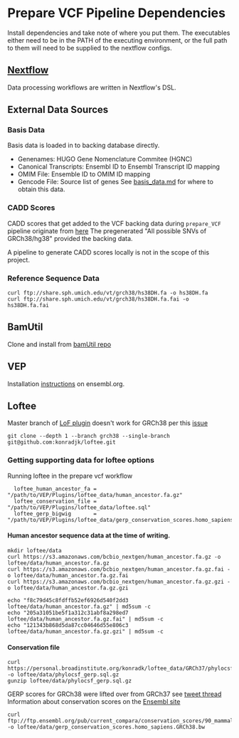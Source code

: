 # Prepare VCF Pipeline Dependencies
Install dependencies and take note of where you put them.
The executables either need to be in the PATH of the executing environment,
or the full path to them will need to be supplied to the nextflow configs.

## [Nextflow](https://www.nextflow.io/)
Data processing workflows are written in Nextflow's DSL.

## External Data Sources

### Basis Data
Basis data is loaded in to backing database directly.
- Genenames: HUGO Gene Nomenclature Commitee (HGNC)
- Canonical Transcripts: Ensembl ID to Ensembl Transcript ID mapping
- OMIM File: Ensemble ID to OMIM ID mapping
- Gencode File: Source list of genes
See [basis\_data.md](basis_data.md) for where to obtain this data.

### CADD Scores
CADD scores that get added to the VCF backing data during `prepare_VCF` pipeline originate from [here](https://cadd.gs.washington.edu/)
The pregenerated "All possible SNVs of GRCh38/hg38" provided the backing data.

A pipeline to generate CADD scores locally is not in the scope of this project.

### Reference Sequence Data
```
curl ftp://share.sph.umich.edu/vt/grch38/hs38DH.fa -o hs38DH.fa
curl ftp://share.sph.umich.edu/vt/grch38/hs38DH.fa.fai -o hs38DH.fa.fai
```

## BamUtil
Clone and install from [bamUtil repo](https://github.com/statgen/bamUtil)

## VEP
Installation [instructions](https://useast.ensembl.org/info/docs/tools/vep/script/vep_download.html) on ensembl.org.

## Loftee
Master branch of [LoF plugin](https://github.com/konradjk/loftee) doesn't work for GRCh38
per this [issue](https://github.com/konradjk/loftee/issues/73#issuecomment-733109901)
```
git clone --depth 1 --branch grch38 --single-branch git@github.com:konradjk/loftee.git
```

### Getting supporting data for loftee options
Running loftee in the prepare vcf workflow

```
  loftee_human_ancestor_fa = "/path/to/VEP/Plugins/loftee_data/human_ancestor.fa.gz"
  loftee_conservation_file = "/path/to/VEP/Plugins/loftee_data/loftee.sql"
  loftee_gerp_bigwig       = "/path/to/VEP/Plugins/loftee_data/gerp_conservation_scores.homo_sapiens.GRCh38.bw"
```

#### Human ancestor sequence data at the time of writing.
```
mkdir loftee/data
curl https://s3.amazonaws.com/bcbio_nextgen/human_ancestor.fa.gz -o loftee/data/human_ancestor.fa.gz
curl https://s3.amazonaws.com/bcbio_nextgen/human_ancestor.fa.gz.fai -o loftee/data/human_ancestor.fa.gz.fai
curl https://s3.amazonaws.com/bcbio_nextgen/human_ancestor.fa.gz.gzi -o loftee/data/human_ancestor.fa.gz.gzi

echo "f8c79d45c8fdffb52ef6926d540f2dd3  loftee/data/human_ancestor.fa.gz" | md5sum -c
echo "205a31051be5f1a312c31abf8a298ed7  loftee/data/human_ancestor.fa.gz.fai" | md5sum -c
echo "121343b868d5da87cc04646d55e806c3  loftee/data/human_ancestor.fa.gz.gzi" | md5sum -c
```

#### Conservation file
```
curl https://personal.broadinstitute.org/konradk/loftee_data/GRCh37/phylocsf_gerp.sql.gz -o loftee/data/phylocsf_gerp.sql.gz
gunzip loftee/data/phylocsf_gerp.sql.gz
```

GERP scores for GRCh38 were lifted over from GRCh37 see [tweet thread](https://twitter.com/konradjk/status/1093324906773786624)
Information about conservation scores on the [Ensembl site](https://ensembl.org/info/genome/compara/conservation_and_constrained.html)
```
curl ftp://ftp.ensembl.org/pub/current_compara/conservation_scores/90_mammals.gerp_conservation_score/gerp_conservation_scores.homo_sapiens.GRCh38.bw -o loftee/data/gerp_conservation_scores.homo_sapiens.GRCh38.bw
```



